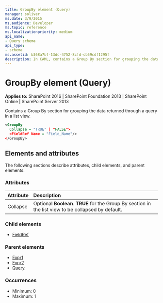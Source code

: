```yaml
---
title: GroupBy element (Query)
manager: soliver
ms.date: 3/9/2015
ms.audience: Developer
ms.topic: reference
ms.localizationpriority: medium
api_name:
- Query schema
api_type:
- schema
ms.assetid: b368a7bf-13dc-4752-8cfd-cb59cdf1295f
description: In CAML, contains a Group By section for grouping the data returned through a query in a list view.
---
```


# GroupBy element (Query)

**Applies to:** SharePoint 2016 | SharePoint Foundation 2013 | SharePoint Online | SharePoint Server 2013

Contains a Group By section for grouping the data returned through a query in a list view.

```XML
<GroupBy
  Collapse = "TRUE" | "FALSE">
  <FieldRef Name = "Field_Name"/>
</GroupBy>
```

## Elements and attributes

The following sections describe attributes, child elements, and parent elements.

### Attributes

|**Attribute**|**Description**|
|:-----|:-----|
|Collapse  <br/> |Optional **Boolean**. **TRUE** for the Group By section in the list view to be collapsed by default.  <br/> |

### Child elements

- [FieldRef](fieldref-element-query.md)

### Parent elements

- [Expr1](expr1-element-view.md)
- [Expr2](expr2-element-view.md)
- [Query](query-element-list.md)

### Occurrences

- Minimum: 0
- Maximum: 1
